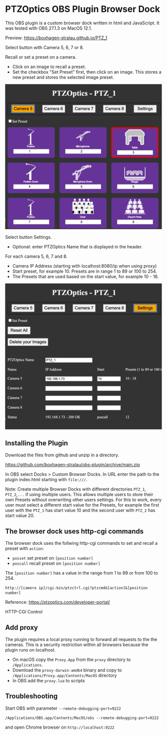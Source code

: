 # PTZOptics OBS Plugin Browser Dock

This OBS plugin is a custom browser dock written in html and JavaScript. It was tested with OBS 27.1.3 on MacOS 12.1.

Preview:
https://boxhagen-stralau.github.io/PTZ_1

Select button with Camera 5, 6, 7 or 8.

Recall or set a preset on a camera.
- Click on an image to recall a preset.
- Set the checkbox "Set Preset" first, then click on an image. This stores a new preset and stores the selected image preset.

![](docs/img1.png)

Select button Settings.
- Optional: enter PTZOptics Name that is displayed in the header.

For each camera 5, 6, 7 and 8.
- Camera IP Address (starting with localhost:8080/ip when using proxy)
- Start preset, for example 10. Presets are in range 1 to 89 or 100 to 254.
- The Presets that are used based on the start value, for example 10 - 18.

![](docs/img2.png)

## Installing the Plugin

Download the files from github and unzip in a directory.

https://github.com/boxhagen-stralau/obs-plugin/archive/main.zip

In OBS select Docks > Custom Browser Docks. In URL enter the path to the plugin index.html starting with `file:///`.

Note: Create multiple Browser Docks with different directories `PTZ_1`, `PTZ_2`,`...` if using multiple users. This allows multiple users to store their own Presets without overwriting other users settings. For this to work, every user must select a different start value for the Presets, for example the first user with the `PTZ_1` has start value 10 and the second user with `PTZ_2` has start value 20.

## The browser dock uses http-cgi commands

The browser dock uses the follwing http-cgi commands to set and recall a preset with `action`:
- `posset` set preset on `[position number]`
- `poscall` recall preset on `[position number]`

The `[position number]` has a value in the range from 1 to 89 or from 100 to 254.

```
http://[camera ip]/cgi-bin/ptzctrl.cgi?ptzcmd&[action]&[position number]
```

Reference:
https://ptzoptics.com/developer-portal/

HTTP-CGI Control

## Add proxy

The plugin requires a local proxy running to forward all requests to the the cameras. This is a security restriction within all browsers because the plugin runs on localhost.

- On macOS copy the `Proxy.App` from the `proxy` directory to `/Applications`. 
- Download the `proxy-darwin-amd64` binary and copy to `/Applications/Proxy.app/Contents/MacOS` directory
- In OBS add the `proxy.lua` to scripts

## Troubleshooting

Start OBS with parameter `--remote-debugging-port=9222`

```
/Applications/OBS.app/Contents/MacOS/obs --remote-debugging-port=9222
```

and open Chrome browser on `http://localhost:9222`

